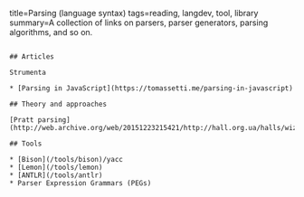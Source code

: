 title=Parsing (language syntax)
tags=reading, langdev, tool, library
summary=A collection of links on parsers, parser generators, parsing algorithms, and so on.
~~~~~~

## Articles

Strumenta

* [Parsing in JavaScript](https://tomassetti.me/parsing-in-javascript)

## Theory and approaches

[Pratt parsing](http://web.archive.org/web/20151223215421/http://hall.org.ua/halls/wizzard/pdf/Vaughan.Pratt.TDOP.pdf)

## Tools

* [Bison](/tools/bison)/yacc
* [Lemon](/tools/lemon)
* [ANTLR](/tools/antlr)
* Parser Expression Grammars (PEGs)




